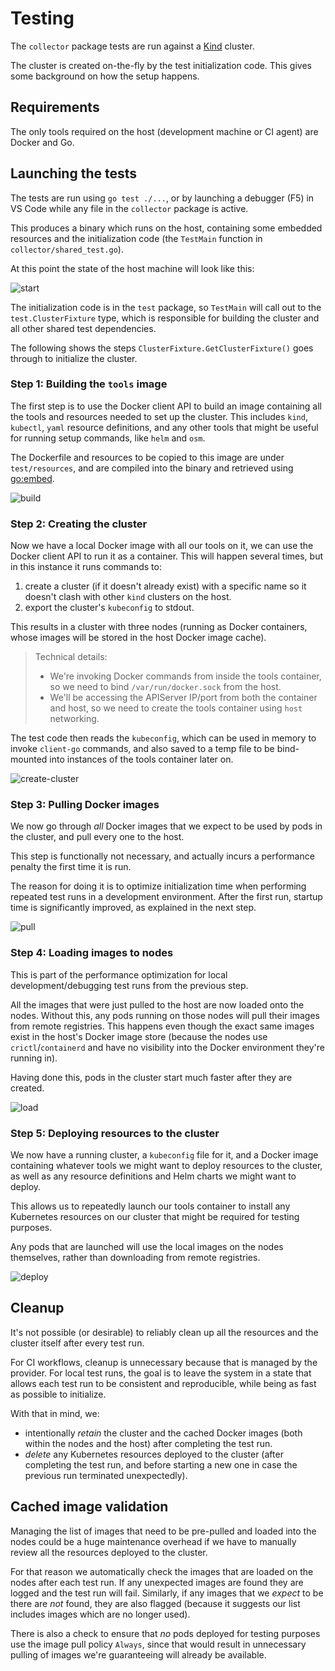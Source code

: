 # Testing

The `collector` package tests are run against a [Kind](https://kind.sigs.k8s.io/) cluster.

The cluster is created on-the-fly by the test initialization code. This gives some background on how the setup happens.

## Requirements

The only tools required on the host (development machine or CI agent) are Docker and Go.

## Launching the tests

The tests are run using `go test ./...`, or by launching a debugger (F5) in VS Code while any file in the `collector` package is active.

This produces a binary which runs on the host, containing some embedded resources and the initialization code (the `TestMain` function in `collector/shared_test.go`).

At this point the state of the host machine will look like this:

![start](./testing-resources/test-run-0-start.svg)

The initialization code is in the `test` package, so `TestMain` will call out to the `test.ClusterFixture` type, which is responsible for building the cluster and all other shared test dependencies.

The following shows the steps `ClusterFixture.GetClusterFixture()` goes through to initialize the cluster.

### Step 1: Building the `tools` image

The first step is to use the Docker client API to build an image containing all the tools and resources needed to set up the cluster. This includes `kind`, `kubectl`, `yaml` resource definitions, and any other tools that might be useful for running setup commands, like `helm` and `osm`.

The Dockerfile and resources to be copied to this image are under `test/resources`, and are compiled into the binary and retrieved using [go:embed](https://pkg.go.dev/embed).

![build](./testing-resources/test-run-1-build.svg)

### Step 2: Creating the cluster

Now we have a local Docker image with all our tools on it, we can use the Docker client API to run it as a container. This will happen several times, but in this instance it runs commands to:
1. create a cluster (if it doesn't already exist) with a specific name so it doesn't clash with other `kind` clusters on the host.
2. export the cluster's `kubeconfig` to stdout.

This results in a cluster with three nodes (running as Docker containers, whose images will be stored in the host Docker image cache).

> Technical details:
>  - We're invoking Docker commands from inside the tools container, so we need to bind `/var/run/docker.sock` from the host.
>  - We'll be accessing the APIServer IP/port from both the container and host, so we need to create the tools container using `host` networking.

The test code then reads the `kubeconfig`, which can be used in memory to invoke `client-go` commands, and also saved to a temp file to be bind-mounted into instances of the tools container later on.

![create-cluster](./testing-resources/test-run-2-create-cluster.svg)

### Step 3: Pulling Docker images

We now go through *all* Docker images that we expect to be used by pods in the cluster, and pull every one to the host.

This step is functionally not necessary, and actually incurs a performance penalty the first time it is run.

The reason for doing it is to optimize initialization time when performing repeated test runs in a development environment. After the first run, startup time is significantly improved, as explained in the next step.

![pull](./testing-resources/test-run-3-pull.svg)

### Step 4: Loading images to nodes

This is part of the performance optimization for local development/debugging test runs from the previous step.

All the images that were just pulled to the host are now loaded onto the nodes. Without this, any pods running on those nodes will pull their images from remote registries. This happens even though the exact same images exist in the host's Docker image store (because the nodes use `crictl`/`containerd` and have no visibility into the Docker environment they're running in).

Having done this, pods in the cluster start much faster after they are created.

![load](./testing-resources/test-run-4-load.svg)

### Step 5: Deploying resources to the cluster

We now have a running cluster, a `kubeconfig` file for it, and a Docker image containing whatever tools we might want to deploy resources to the cluster, as well as any resource definitions and Helm charts we might want to deploy.

This allows us to repeatedly launch our tools container to install any Kubernetes resources on our cluster that might be required for testing purposes.

Any pods that are launched will use the local images on the nodes themselves, rather than downloading from remote registries.

![deploy](./testing-resources/test-run-5-deploy.svg)

## Cleanup

It's not possible (or desirable) to reliably clean up all the resources and the cluster itself after every test run.

For CI workflows, cleanup is unnecessary because that is managed by the provider. For local test runs, the goal is to leave the system in a state that allows each test run to be consistent and reproducible, while being as fast as possible to initialize.

With that in mind, we:
- intentionally *retain* the cluster and the cached Docker images (both within the nodes and the host) after completing the test run.
- *delete* any Kubernetes resources deployed to the cluster (after completing the test run, and before starting a new one in case the previous run terminated unexpectedly).

## Cached image validation

Managing the list of images that need to be pre-pulled and loaded into the nodes could be a huge maintenance overhead if we have to manually review all the resources deployed to the cluster.

For that reason we automatically check the images that are loaded on the nodes after each test run. If any unexpected images are found they are logged and the test run will fail. Similarly, if any images that we *expect* to be there are *not* found, they are also flagged (because it suggests our list includes images which are no longer used).

There is also a check to ensure that *no* pods deployed for testing purposes use the image pull policy `Always`, since that would result in unnecessary pulling of images we're guaranteeing will already be available.
